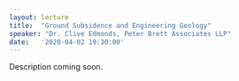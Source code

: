 ```yaml
---
layout: lecture
title:  "Ground Subsidence and Engineering Geology"
speaker: "Dr. Clive Edmonds, Peter Brett Associates LLP"
date:   '2020-04-02 19:30:00'
---
```

Description coming soon.
